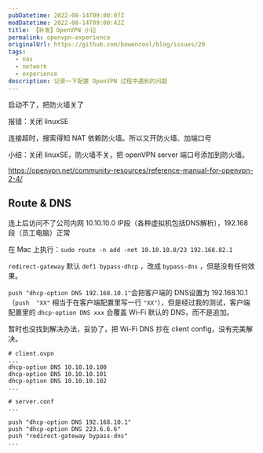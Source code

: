 ```yaml
---
pubDatetime: 2022-08-14T09:00:07Z
modDatetime: 2022-08-14T09:00:42Z
title: 【补发】OpenVPN 小记
permalink: openvpn-experience
originalUrl: https://github.com/bowencool/blog/issues/20
tags:
  - nas
  - network
  - experience
description: 记录一下配置 OpenVPN 过程中遇到的问题
---
```


启动不了，把防火墙关了

报错：关闭 linuxSE

连接超时，搜索得知 NAT 依赖防火墙。所以又开防火墙、加端口号

小结：关闭 linuxSE，防火墙不关，把 openVPN server 端口号添加到防火墙。

https://openvpn.net/community-resources/reference-manual-for-openvpn-2-4/

## Route & DNS

连上后访问不了公司内网 10.10.10.0 IP段（各种虚拟机包括DNS解析），192.168 段（员工电脑）正常

在 Mac 上执行：`sudo route -n add -net 10.10.10.0/23 192.168.82.1`

`redirect-gateway` 默认 `def1 bypass-dhcp` ，改成 `bypass-dns` ，但是没有任何效果。

`push "dhcp-option DNS 192.168.10.1"`会把客户端的 DNS设置为 192.168.10.1（`push  "XX"` 相当于在客户端配置里写一行 `"XX"`），但是经过我的测试，客户端配置里的 `dhcp-option DNS xxx` 会覆盖 Wi-Fi 默认的 DNS，而不是追加。

暂时也没找到解决办法，妥协了，把 Wi-Fi DNS 抄在 client config，没有完美解决。

```text
# client.ovpn
...
dhcp-option DNS 10.10.10.100
dhcp-option DNS 10.10.10.101
dhcp-option DNS 10.10.10.102
...
```

```text
# server.conf
...

push "dhcp-option DNS 192.168.10.1"
push "dhcp-option DNS 223.6.6.6"
push "redirect-gateway bypass-dns"
...
```
